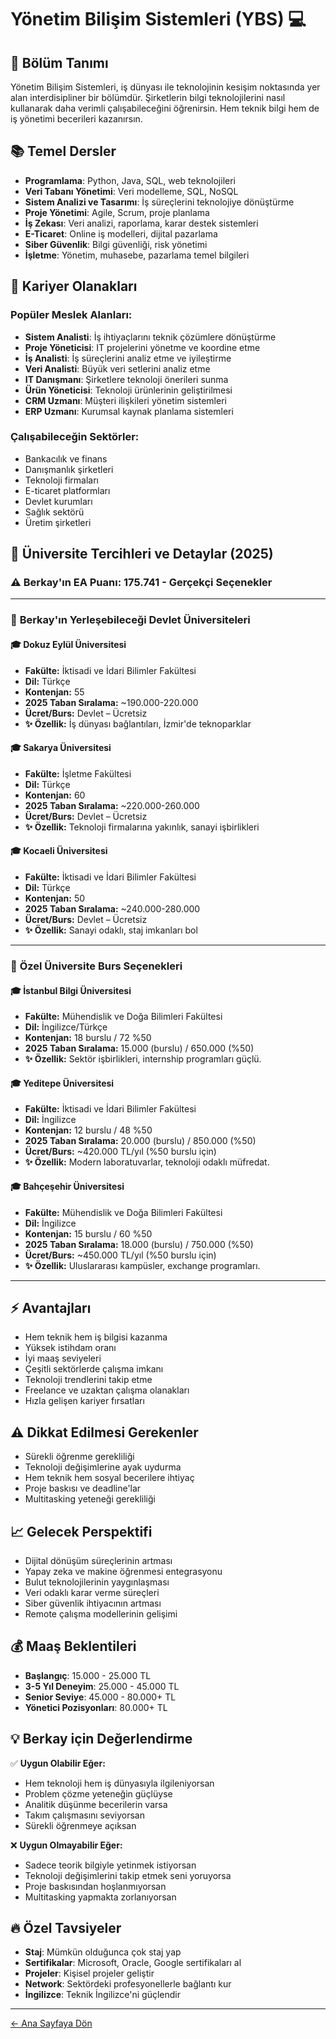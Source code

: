 # Yönetim Bilişim Sistemleri (YBS) 💻

## 🎯 Bölüm Tanımı
Yönetim Bilişim Sistemleri, iş dünyası ile teknolojinin kesişim noktasında yer alan interdisipliner bir bölümdür. Şirketlerin bilgi teknolojilerini nasıl kullanarak daha verimli çalışabileceğini öğrenirsin. Hem teknik bilgi hem de iş yönetimi becerileri kazanırsın.

## 📚 Temel Dersler
- **Programlama**: Python, Java, SQL, web teknolojileri
- **Veri Tabanı Yönetimi**: Veri modelleme, SQL, NoSQL
- **Sistem Analizi ve Tasarımı**: İş süreçlerini teknolojiye dönüştürme
- **Proje Yönetimi**: Agile, Scrum, proje planlama
- **İş Zekası**: Veri analizi, raporlama, karar destek sistemleri
- **E-Ticaret**: Online iş modelleri, dijital pazarlama
- **Siber Güvenlik**: Bilgi güvenliği, risk yönetimi
- **İşletme**: Yönetim, muhasebe, pazarlama temel bilgileri

## 💼 Kariyer Olanakları

### Popüler Meslek Alanları:
- **Sistem Analisti**: İş ihtiyaçlarını teknik çözümlere dönüştürme
- **Proje Yöneticisi**: IT projelerini yönetme ve koordine etme
- **İş Analisti**: İş süreçlerini analiz etme ve iyileştirme
- **Veri Analisti**: Büyük veri setlerini analiz etme
- **IT Danışmanı**: Şirketlere teknoloji önerileri sunma
- **Ürün Yöneticisi**: Teknoloji ürünlerinin geliştirilmesi
- **CRM Uzmanı**: Müşteri ilişkileri yönetim sistemleri
- **ERP Uzmanı**: Kurumsal kaynak planlama sistemleri

### Çalışabileceğin Sektörler:
- Bankacılık ve finans
- Danışmanlık şirketleri
- Teknoloji firmaları
- E-ticaret platformları
- Devlet kurumları
- Sağlık sektörü
- Üretim şirketleri

## 🏫 Üniversite Tercihleri ve Detaylar (2025)

### ⚠️ **Berkay'ın EA Puanı: 175.741 - Gerçekçi Seçenekler**

---

### 📍 **Berkay'ın Yerleşebileceği Devlet Üniversiteleri**

#### 🎓 **Dokuz Eylül Üniversitesi**
- **Fakülte:** İktisadi ve İdari Bilimler Fakültesi  
- **Dil:** Türkçe  
- **Kontenjan:** 55  
- **2025 Taban Sıralama:** ~190.000-220.000  
- **Ücret/Burs:** Devlet – Ücretsiz  
- **✨ Özellik:** İş dünyası bağlantıları, İzmir'de teknoparklar

#### 🎓 **Sakarya Üniversitesi**
- **Fakülte:** İşletme Fakültesi  
- **Dil:** Türkçe  
- **Kontenjan:** 60  
- **2025 Taban Sıralama:** ~220.000-260.000  
- **Ücret/Burs:** Devlet – Ücretsiz  
- **✨ Özellik:** Teknoloji firmalarına yakınlık, sanayi işbirlikleri

#### 🎓 **Kocaeli Üniversitesi**
- **Fakülte:** İktisadi ve İdari Bilimler Fakültesi  
- **Dil:** Türkçe  
- **Kontenjan:** 50  
- **2025 Taban Sıralama:** ~240.000-280.000  
- **Ücret/Burs:** Devlet – Ücretsiz  
- **✨ Özellik:** Sanayi odaklı, staj imkanları bol

---

### 📍 **Özel Üniversite Burs Seçenekleri**

#### 🎓 **İstanbul Bilgi Üniversitesi**
- **Fakülte:** Mühendislik ve Doğa Bilimleri Fakültesi  
- **Dil:** İngilizce/Türkçe  
- **Kontenjan:** 18 burslu / 72 %50  
- **2025 Taban Sıralama:** 15.000 (burslu) / 650.000 (%50)  
- **✨ Özellik:** Sektör işbirlikleri, internship programları güçlü.

#### 🎓 **Yeditepe Üniversitesi**
- **Fakülte:** İktisadi ve İdari Bilimler Fakültesi  
- **Dil:** İngilizce  
- **Kontenjan:** 12 burslu / 48 %50  
- **2025 Taban Sıralama:** 20.000 (burslu) / 850.000 (%50)  
- **Ücret/Burs:** ~420.000 TL/yıl (%50 burslu için)  
- **✨ Özellik:** Modern laboratuvarlar, teknoloji odaklı müfredat.

#### 🎓 **Bahçeşehir Üniversitesi**
- **Fakülte:** Mühendislik ve Doğa Bilimleri Fakültesi  
- **Dil:** İngilizce  
- **Kontenjan:** 15 burslu / 60 %50  
- **2025 Taban Sıralama:** 18.000 (burslu) / 750.000 (%50)  
- **Ücret/Burs:** ~450.000 TL/yıl (%50 burslu için)  
- **✨ Özellik:** Uluslararası kampüsler, exchange programları.

---



## ⚡ Avantajları
- Hem teknik hem iş bilgisi kazanma
- Yüksek istihdam oranı
- İyi maaş seviyeleri
- Çeşitli sektörlerde çalışma imkanı
- Teknoloji trendlerini takip etme
- Freelance ve uzaktan çalışma olanakları
- Hızla gelişen kariyer fırsatları

## ⚠️ Dikkat Edilmesi Gerekenler
- Sürekli öğrenme gerekliliği
- Teknoloji değişimlerine ayak uydurma
- Hem teknik hem sosyal becerilere ihtiyaç
- Proje baskısı ve deadline'lar
- Multitasking yeteneği gerekliliği

## 📈 Gelecek Perspektifi
- Dijital dönüşüm süreçlerinin artması
- Yapay zeka ve makine öğrenmesi entegrasyonu
- Bulut teknolojilerinin yaygınlaşması
- Veri odaklı karar verme süreçleri
- Siber güvenlik ihtiyacının artması
- Remote çalışma modellerinin gelişimi

## 💰 Maaş Beklentileri
- **Başlangıç**: 15.000 - 25.000 TL
- **3-5 Yıl Deneyim**: 25.000 - 45.000 TL
- **Senior Seviye**: 45.000 - 80.000+ TL
- **Yönetici Pozisyonları**: 80.000+ TL

## 💡 Berkay için Değerlendirme
✅ **Uygun Olabilir Eğer:**
- Hem teknoloji hem iş dünyasıyla ilgileniyorsan
- Problem çözme yeteneğin güçlüyse
- Analitik düşünme becerilerin varsa
- Takım çalışmasını seviyorsan
- Sürekli öğrenmeye açıksan

❌ **Uygun Olmayabilir Eğer:**
- Sadece teorik bilgiyle yetinmek istiyorsan
- Teknoloji değişimlerini takip etmek seni yoruyorsa
- Proje baskısından hoşlanmıyorsan
- Multitasking yapmakta zorlanıyorsan

## 🔥 Özel Tavsiyeler
- **Staj**: Mümkün olduğunca çok staj yap
- **Sertifikalar**: Microsoft, Oracle, Google sertifikaları al
- **Projeler**: Kişisel projeler geliştir
- **Network**: Sektördeki profesyonellerle bağlantı kur
- **İngilizce**: Teknik İngilizce'ni güçlendir

---
[← Ana Sayfaya Dön](../README.md)
